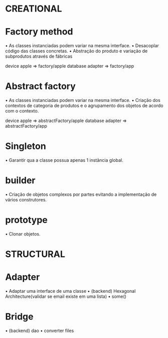 # CREATIONAL #########
# Factory method
• As classes instanciadas podem variar na mesma interface.
• Desacoplar código das classes concretas.
• Abstração do produto e variação de subprodutos através de fábricas

device apple  => factory/apple
database adapter => factory/app

# Abstract factory
• As classes instanciadas podem variar na mesma interface.
• Criação dos contextos de categoria de produtos e o agrupamento dos objetos de acordo com o contexto.

device apple  => abstractFactory/apple
database adapter => abstractFactory/app

# Singleton
• Garantir qua a classe possua apenas 1 instância global.

# builder
• Criação de objetos complexos por partes evitando a implementação de vários construtores.

# prototype
• Clonar objetos.

# STRUCTURAL #########
# Adapter

• Adaptar uma interface de uma classe
• (backend) Hexagonal Architecture(validar se email existe em uma lista)
• some()

# Bridge

• (backend) dao
• converter files